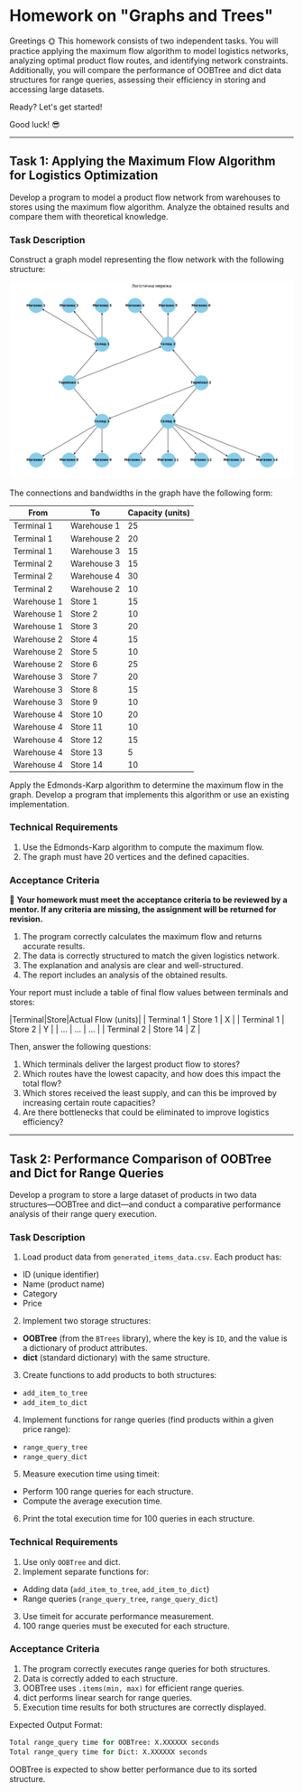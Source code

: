 # Homework on "Graphs and Trees"

Greetings 🌞
This homework consists of two independent tasks. You will practice applying the maximum flow algorithm to model logistics networks, analyzing optimal product flow routes, and identifying network constraints. Additionally, you will compare the performance of OOBTree and dict data structures for range queries, assessing their efficiency in storing and accessing large datasets.

Ready? Let's get started!

Good luck! 😎

***

## Task 1: Applying the Maximum Flow Algorithm for Logistics Optimization

Develop a program to model a product flow network from warehouses to stores using the maximum flow algorithm. Analyze the obtained results and compare them with theoretical knowledge.

### Task Description

Construct a graph model representing the flow network with the following structure:

![asd](./assets/task.png)

The connections and bandwidths in the graph have the following form:

|From|To|Capacity (units)|
| -- | -- | -- |
| Terminal 1 | Warehouse 1 | 25 |
| Terminal 1 | Warehouse 2 | 20 |
| Terminal 1 | Warehouse 3 | 15 |
| Terminal 2 | Warehouse 3 | 15 |
| Terminal 2 | Warehouse 4 | 30 |
| Terminal 2 | Warehouse 2 | 10 |
| Warehouse 1 | Store 1 | 15 |
| Warehouse 1 | Store 2 | 10 |
| Warehouse 1 | Store 3 | 20 |
| Warehouse 2 | Store 4 | 15 |
| Warehouse 2 | Store 5 | 10 |
| Warehouse 2 | Store 6 | 25 |
| Warehouse 3 | Store 7 | 20 |
| Warehouse 3 | Store 8 | 15 |
| Warehouse 3 | Store 9 | 10 |
| Warehouse 4 | Store 10 | 20 |
| Warehouse 4 | Store 11 | 10 |
| Warehouse 4 | Store 12 | 15 |
| Warehouse 4 | Store 13 | 5 |
| Warehouse 4 | Store 14 | 10 |

Apply the Edmonds-Karp algorithm to determine the maximum flow in the graph. Develop a program that implements this algorithm or use an existing implementation.

### Technical Requirements

1. Use the Edmonds-Karp algorithm to compute the maximum flow.
2. The graph must have 20 vertices and the defined capacities.

### Acceptance Criteria

📌 **Your homework must meet the acceptance criteria to be reviewed by a mentor. If any criteria are missing, the assignment will be returned for revision.**

1. The program correctly calculates the maximum flow and returns accurate results.
2. The data is correctly structured to match the given logistics network.
3. The explanation and analysis are clear and well-structured.
4. The report includes an analysis of the obtained results.

Your report must include a table of final flow values between terminals and stores:

|Terminal|Store|Actual Flow (units)|
| Terminal 1 | Store 1 | X |
| Terminal 1 | Store 2 | Y |
| ... | ... | ... |
| Terminal 2 | Store 14 | Z |

Then, answer the following questions:

1. Which terminals deliver the largest product flow to stores?
2. Which routes have the lowest capacity, and how does this impact the total flow?
3. Which stores received the least supply, and can this be improved by increasing certain route capacities?
4. Are there bottlenecks that could be eliminated to improve logistics efficiency?

***

## Task 2: Performance Comparison of OOBTree and Dict for Range Queries

Develop a program to store a large dataset of products in two data structures—OOBTree and dict—and conduct a comparative performance analysis of their range query execution.

### Task Description

1. Load product data from `generated_items_data.csv`. Each product has:

- ID (unique identifier)
- Name (product name)
- Category
- Price

2. Implement two storage structures:

- **OOBTree** (from the `BTrees` library), where the key is `ID`, and the value is a dictionary of product attributes.
- **dict** (standard dictionary) with the same structure.

3. Create functions to add products to both structures:

- `add_item_to_tree`
- `add_item_to_dict`

4. Implement functions for range queries (find products within a given price range):

- `range_query_tree`
- `range_query_dict`

5. Measure execution time using timeit:

- Perform 100 range queries for each structure.
- Compute the average execution time.

6. Print the total execution time for 100 queries in each structure.

### Technical Requirements

1. Use only `OOBTree` and dict.
2. Implement separate functions for:
  - Adding data (`add_item_to_tree`, `add_item_to_dict`)
  - Range queries (`range_query_tree`, `range_query_dict`)
3. Use timeit for accurate performance measurement.
4. 100 range queries must be executed for each structure.

### Acceptance Criteria

1. The program correctly executes range queries for both structures.
2. Data is correctly added to each structure.
3. OOBTree uses `.items(min, max)` for efficient range queries.
4. dict performs linear search for range queries.
5. Execution time results for both structures are correctly displayed.

Expected Output Format:
```python
Total range_query time for OOBTree: X.XXXXXX seconds
Total range_query time for Dict: X.XXXXXX seconds
```
OOBTree is expected to show better performance due to its sorted structure.
